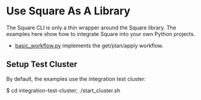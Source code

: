 # Use Square As A Library
The Square CLI is only a thin wrapper around the Square library. The
examples here show how to integrate Square into your own Python projects.

* [basic_workflow.py](basic_workflow.py) implements the get/plan/apply workflow.

## Setup Test Cluster
By default, the examples use the integration test cluster:

  $ cd integration-test-cluster; ./start_cluster.sh
